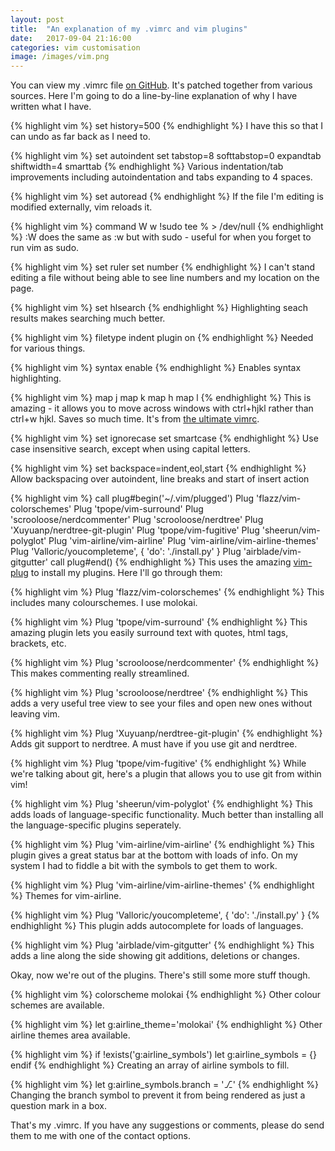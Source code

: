 ```yaml
---
layout: post
title:  "An explanation of my .vimrc and vim plugins"
date:   2017-09-04 21:16:00
categories: vim customisation
image: /images/vim.png
---
```


You can view my .vimrc file [on GitHub](https://github.com/williambl/vimrc/blob/master/.vimrc). It's patched together from various sources.
Here I'm going to do a line-by-line explanation of why I have written what I have.

{% highlight vim %}
set history=500
{% endhighlight %}
I have this so that I can undo as far back as I need to.

{% highlight vim %}
set autoindent
set tabstop=8 softtabstop=0 expandtab shiftwidth=4 smarttab
{% endhighlight %}
Various indentation/tab improvements including autoindentation and  tabs expanding to 4 spaces.

{% highlight vim %}
set autoread
{% endhighlight %}
If the file I'm editing is modified externally, vim reloads it.

{% highlight vim %}
command W w !sudo tee % > /dev/null
{% endhighlight %}
:W does the same as :w but with sudo - useful for when you forget to run vim as sudo.

{% highlight vim %}
set ruler
set number
{% endhighlight %}
I can't stand editing a file without being able to see line numbers and my location on the page.

{% highlight vim %}
set hlsearch
{% endhighlight %}
Highlighting seach results makes searching much better.

{% highlight vim %}
filetype indent plugin on
{% endhighlight %}
Needed for various things.

{% highlight vim %}
syntax enable
{% endhighlight %}
Enables syntax highlighting.

{% highlight vim %}
map <C-j> <C-W>j
map <C-k> <C-W>k
map <C-h> <C-W>h
map <C-l> <C-W>l
{% endhighlight %}
This is amazing - it allows you to move across windows with ctrl+hjkl rather than ctrl+w hjkl. Saves so much time. It's from [the ultimate vimrc](https://github.com/amix/vimrc/blob/master/vimrcs/basic.vim).

{% highlight vim %}
set ignorecase
set smartcase
{% endhighlight %}
Use case insensitive search, except when using capital letters.

{% highlight vim %}
set backspace=indent,eol,start
{% endhighlight %}
Allow backspacing over autoindent, line breaks and start of insert action

{% highlight vim %}
call plug#begin('~/.vim/plugged')
Plug 'flazz/vim-colorschemes'
Plug 'tpope/vim-surround'
Plug 'scrooloose/nerdcommenter'
Plug 'scrooloose/nerdtree'
Plug 'Xuyuanp/nerdtree-git-plugin'
Plug 'tpope/vim-fugitive'
Plug 'sheerun/vim-polyglot'
Plug 'vim-airline/vim-airline'
Plug 'vim-airline/vim-airline-themes'
Plug 'Valloric/youcompleteme', { 'do': './install.py' }
Plug 'airblade/vim-gitgutter'
call plug#end()
{% endhighlight %}
This uses the amazing [vim-plug](https://github.com/junegunn/vim-plug) to install my plugins. Here I'll go through them:

{% highlight vim %}
Plug 'flazz/vim-colorschemes'
{% endhighlight %}
This includes many colourschemes. I use molokai.

{% highlight vim %}
Plug 'tpope/vim-surround'
{% endhighlight %}
This amazing plugin lets you easily surround text with quotes, html tags, brackets, etc.

{% highlight vim %}
Plug 'scrooloose/nerdcommenter'
{% endhighlight %}
This makes commenting really streamlined.

{% highlight vim %}
Plug 'scrooloose/nerdtree'
{% endhighlight %}
This adds a very useful tree view to see your files and open new ones without leaving vim.

{% highlight vim %}
Plug 'Xuyuanp/nerdtree-git-plugin'
{% endhighlight %}
Adds git support to nerdtree. A must have if you use git and nerdtree.

{% highlight vim %}
Plug 'tpope/vim-fugitive'
{% endhighlight %}
While we're talking about git, here's a plugin that allows you to use git from within vim!

{% highlight vim %}
Plug 'sheerun/vim-polyglot'
{% endhighlight %}
This adds loads of language-specific functionality. Much better than installing all the language-specific plugins seperately.

{% highlight vim %}
Plug 'vim-airline/vim-airline'
{% endhighlight %}
This plugin gives a great status bar at the bottom with loads of info. On my system I had to fiddle a bit with the symbols to get them to work.

{% highlight vim %}
Plug 'vim-airline/vim-airline-themes'
{% endhighlight %}
Themes for vim-airline.

{% highlight vim %}
Plug 'Valloric/youcompleteme', { 'do': './install.py' }
{% endhighlight %}
This plugin adds autocomplete for loads of languages.

{% highlight vim %}
Plug 'airblade/vim-gitgutter'
{% endhighlight %}
This adds a line along the side showing git additions, deletions or changes.

Okay, now we're out of the plugins. There's still some more stuff though.

{% highlight vim %}
colorscheme molokai
{% endhighlight %}
Other colour schemes are available.

{% highlight vim %}
let g:airline_theme='molokai'
{% endhighlight %}
Other airline themes area available.

{% highlight vim %}
if !exists('g:airline_symbols')
    let g:airline_symbols = {}
endif
{% endhighlight %}
Creating an array of airline symbols to fill.

{% highlight vim %}
let g:airline_symbols.branch = '⎇'
{% endhighlight %}
Changing the branch symbol to prevent it from being rendered as just a question mark in a box.

That's my .vimrc. If you have any suggestions or comments, please do send them to me with one of the contact options.
